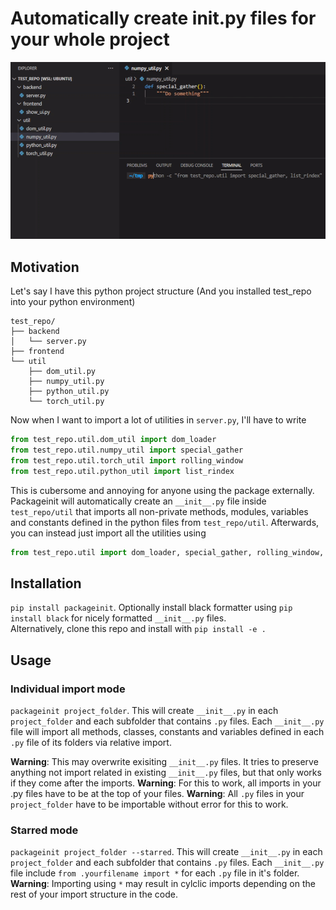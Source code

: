 # Automatically create __init__.py files for your whole project
![](packageinit.gif)
## Motivation
Let's say I have this python project structure (And you installed test_repo into your python environment)
```
test_repo/
├── backend
│   └── server.py
├── frontend
└── util
    ├── dom_util.py
    ├── numpy_util.py
    ├── python_util.py
    └── torch_util.py
```
Now when I want to import a lot of utilities in `server.py`, I'll have to write
```python
from test_repo.util.dom_util import dom_loader
from test_repo.util.numpy_util import special_gather
from test_repo.util.torch_util import rolling_window
from test_repo.util.python_util import list_rindex
```
This is cubersome and annoying for anyone using the package externally. Packageinit will automatically create an `__init__.py` file inside `test_repo/util` that imports all non-private methods, modules, variables and constants defined in the python files from `test_repo/util`. Afterwards, you can instead just import all the utilities using
```python
from test_repo.util import dom_loader, special_gather, rolling_window, list_rindex
```
## Installation
`pip install packageinit`. Optionally install black formatter using `pip install black` for nicely formatted `__init__.py` files.  
Alternatively, clone this repo and install with `pip install -e .`
## Usage
### Individual import mode
`packageinit project_folder`. This will create `__init__.py` in each `project_folder` and each subfolder that contains `.py` files. Each `__init__.py` file will import all methods, classes, constants and variables defined in each `.py` file of its folders via relative import.

**Warning**: This may overwrite exisiting `__init__.py` files. It tries to preserve anything not import related in existing `__init__.py` files, but that only works if they come after the imports.
**Warning**: For this to work, all imports in your .py files have to be at the top of your files.
**Warning**: All `.py` files in your `project_folder` have to be importable without error for this to work.

### Starred mode
`packageinit project_folder --starred`. This will create `__init__.py` in each `project_folder` and each subfolder that contains `.py` files. Each `__init__.py` file include `from .yourfilename import *` for each `.py` file in it's folder.
**Warning**: Importing using `*` may result in cylclic imports depending on the rest of your import structure in the code.